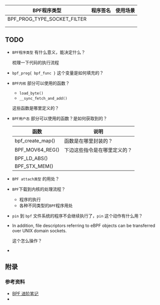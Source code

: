 | BPF程序类型                 | 程序签名 | 使用场景 |
| --------------------------- | -------- | -------- |
| BPF_PROG_TYPE_SOCKET_FILTER |          |          |
|                             |          |          |
|                             |          |          |













## TODO

* `BPF程序类型` 有什么意义，能决定什么？

  梳理一下代码的执行流程

* `bpf_prog{ bpf_func }` 这个变量是如何填充的？

* `BPF内核` 部分可以使用的函数？ 

  * `load_byte()`
  * `__sync_fetch_and_add()`

  这些函数是哪里定义的？

* `BPF用户态` 部分可以使用的函数？是如何获取到的？

  | 函数             | 说明                         |
  | ---------------- | ---------------------------- |
  | bpf_create_map() | 函数是在哪里封装的？         |
  | BPF_MOV64_REG()  | 下边这些指令是在哪里定义的？ |
  | BPF_LD_ABS()     |                              |
  | BPF_STX_MEM()    |                              |

* `BPF attach类型` 的用处？

* `BPF`下载到内核的处理流程？

  * 程序的执行
  * 各种不同类型的`BPF`程序用处

* `pin` 到 `bpf` 文件系统的程序不会继续执行了，`pin` 这个动作有什么用？

* In addition, file descriptors referring to eBPF objects can be transferred over UNIX domain sockets.

  这个怎么操作？

* 







## 附录

### 参考资料

* [BPF 进阶笔记](https://arthurchiao.art/blog/bpf-advanced-notes-1-zh/#基础)
* 

